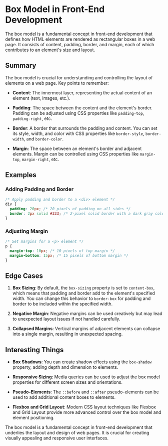
# Box Model in Front-End Development

The box model is a fundamental concept in front-end development that defines how HTML elements are rendered as rectangular boxes in a web page. It consists of content, padding, border, and margin, each of which contributes to an element's size and layout.

## Summary

The box model is crucial for understanding and controlling the layout of elements on a web page. Key points to remember:

- **Content**: The innermost layer, representing the actual content of an element (text, images, etc.).

- **Padding**: The space between the content and the element's border. Padding can be adjusted using CSS properties like `padding-top`, `padding-right`, etc.

- **Border**: A border that surrounds the padding and content. You can set its style, width, and color with CSS properties like `border-style`, `border-width`, and `border-color`.

- **Margin**: The space between an element's border and adjacent elements. Margin can be controlled using CSS properties like `margin-top`, `margin-right`, etc.

## Examples

### Adding Padding and Border

```css
/* Apply padding and border to a <div> element */
div {
  padding: 20px; /* 20 pixels of padding on all sides */
  border: 2px solid #333; /* 2-pixel solid border with a dark gray color */
}
```

### Adjusting Margin

```css
/* Set margins for a <p> element */
p {
  margin-top: 10px; /* 10 pixels of top margin */
  margin-bottom: 15px; /* 15 pixels of bottom margin */
}
```

## Edge Cases

1. **Box Sizing**: By default, the `box-sizing` property is set to `content-box`, which means that padding and border add to the element's specified width. You can change this behavior to `border-box` for padding and border to be included within the specified width.

2. **Negative Margin**: Negative margins can be used creatively but may lead to unexpected layout issues if not handled carefully.

3. **Collapsed Margins**: Vertical margins of adjacent elements can collapse into a single margin, resulting in unexpected spacing.

## Interesting Things

- **Box Shadows**: You can create shadow effects using the `box-shadow` property, adding depth and dimension to elements.

- **Responsive Sizing**: Media queries can be used to adjust the box model properties for different screen sizes and orientations.

- **Pseudo-Elements**: The `::before` and `::after` pseudo-elements can be used to add additional content boxes to elements.

- **Flexbox and Grid Layout**: Modern CSS layout techniques like Flexbox and Grid Layout provide more advanced control over the box model and element positioning.

The box model is a fundamental concept in front-end development that underlies the layout and design of web pages. It is crucial for creating visually appealing and responsive user interfaces.

